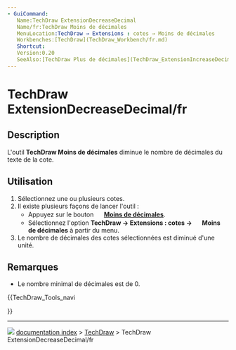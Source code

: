 ```yaml
---
- GuiCommand:
   Name:TechDraw ExtensionDecreaseDecimal
   Name/fr:TechDraw Moins de décimales
   MenuLocation:TechDraw → Extensions : cotes → Moins de décimales
   Workbenches:[TechDraw](TechDraw_Workbench/fr.md)
   Shortcut:
   Version:0.20
   SeeAlso:[TechDraw Plus de décimales](TechDraw_ExtensionIncreaseDecimal/fr.md)
---
```


# TechDraw ExtensionDecreaseDecimal/fr

## Description

L\'outil **TechDraw Moins de décimales** diminue le nombre de décimales du texte de la cote.



## Utilisation

1.  Sélectionnez une ou plusieurs cotes.
2.  Il existe plusieurs façons de lancer l\'outil :
    -   Appuyez sur le bouton **<img src="images/TechDraw_ExtensionDecreaseDecimal.svg" width=16px> [Moins de décimales](TechDraw_ExtensionDecreaseDecimal/fr.md)**.
    -   Sélectionnez l\'option **TechDraw → Extensions : cotes → <img src="images/TechDraw_ExtensionDecreaseDecimal.svg" width=16px> Moins de décimales** à partir du menu.
3.  Le nombre de décimales des cotes sélectionnées est diminué d\'une unité.



## Remarques

-   Le nombre minimal de décimales est de 0.





{{TechDraw_Tools_navi

}}



---
![](images/Button_right.svg) [documentation index](../README.md) > [TechDraw](TechDraw_Workbench.md) > TechDraw ExtensionDecreaseDecimal/fr
